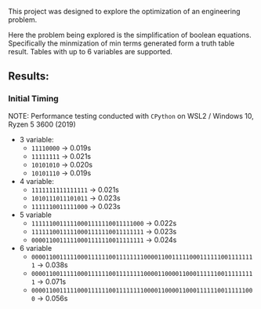 This project was designed to explore the optimization of an engineering problem.

Here the problem being explored is the simplification of boolean equations.
Specifically the minmization of min terms generated form a truth table result.
Tables with up to 6 variables are supported.

## Results:
### Initial Timing
NOTE: Performance testing conducted with `CPython` on WSL2 / Windows 10, Ryzen 5 3600 (2019)
- 3 variable:
    - `11110000`    &#8594; 0.019s
    - `11111111`    &#8594; 0.021s
    - `10101010`    &#8594; 0.020s
    - `10101110`    &#8594; 0.019s
- 4 variable:
    - `1111111111111111` &#8594; 0.021s
    - `1010111011101011` &#8594; 0.023s
    - `1111110011111000` &#8594; 0.023s
- 5 variable
    - `11111100111110001111110011111000` &#8594; 0.022s
    - `11111100111110001111110011111111` &#8594; 0.023s
    - `00001100111110001111110011111111` &#8594; 0.024s
- 6 variable
    - `0000110011111000111111001111111100001100111110001111110011111111` &#8594; 0.038s
    - `0000110011111000111111001111111100001100001100011111100111111111` &#8594; 0.071s
    - `0000110011111000111111001111111100001100001100011111100111111000` &#8594; 0.056s
